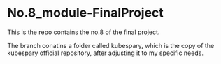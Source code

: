 # No.8_module-FinalProject

This is the repo contains the no.8 of the final project.

The branch conatins a folder called kubespary, which is the copy of the kubespary official repository, after adjusting it to my specific needs.


